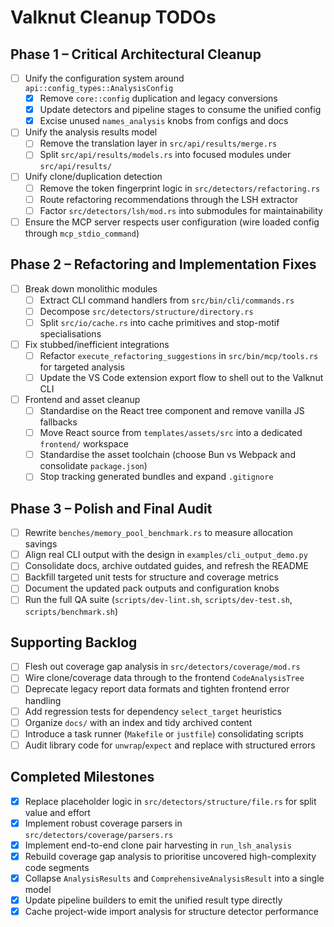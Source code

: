 # Valknut Cleanup TODOs

## Phase 1 – Critical Architectural Cleanup
- [ ] Unify the configuration system around `api::config_types::AnalysisConfig`
  - [x] Remove `core::config` duplication and legacy conversions
  - [x] Update detectors and pipeline stages to consume the unified config
  - [x] Excise unused `names_analysis` knobs from configs and docs
- [ ] Unify the analysis results model
  - [ ] Remove the translation layer in `src/api/results/merge.rs`
  - [ ] Split `src/api/results/models.rs` into focused modules under `src/api/results/`
- [ ] Unify clone/duplication detection
  - [ ] Remove the token fingerprint logic in `src/detectors/refactoring.rs`
  - [ ] Route refactoring recommendations through the LSH extractor
  - [ ] Factor `src/detectors/lsh/mod.rs` into submodules for maintainability
- [ ] Ensure the MCP server respects user configuration (wire loaded config through `mcp_stdio_command`)

## Phase 2 – Refactoring and Implementation Fixes
- [ ] Break down monolithic modules
  - [ ] Extract CLI command handlers from `src/bin/cli/commands.rs`
  - [ ] Decompose `src/detectors/structure/directory.rs`
  - [ ] Split `src/io/cache.rs` into cache primitives and stop-motif specialisations
- [ ] Fix stubbed/inefficient integrations
  - [ ] Refactor `execute_refactoring_suggestions` in `src/bin/mcp/tools.rs` for targeted analysis
  - [ ] Update the VS Code extension export flow to shell out to the Valknut CLI
- [ ] Frontend and asset cleanup
  - [ ] Standardise on the React tree component and remove vanilla JS fallbacks
  - [ ] Move React source from `templates/assets/src` into a dedicated `frontend/` workspace
  - [ ] Standardise the asset toolchain (choose Bun vs Webpack and consolidate `package.json`)
  - [ ] Stop tracking generated bundles and expand `.gitignore`

## Phase 3 – Polish and Final Audit
- [ ] Rewrite `benches/memory_pool_benchmark.rs` to measure allocation savings
- [ ] Align real CLI output with the design in `examples/cli_output_demo.py`
- [ ] Consolidate docs, archive outdated guides, and refresh the README
- [ ] Backfill targeted unit tests for structure and coverage metrics
- [ ] Document the updated pack outputs and configuration knobs
- [ ] Run the full QA suite (`scripts/dev-lint.sh`, `scripts/dev-test.sh`, `scripts/benchmark.sh`)

## Supporting Backlog
- [ ] Flesh out coverage gap analysis in `src/detectors/coverage/mod.rs`
- [ ] Wire clone/coverage data through to the frontend `CodeAnalysisTree`
- [ ] Deprecate legacy report data formats and tighten frontend error handling
- [ ] Add regression tests for dependency `select_target` heuristics
- [ ] Organize `docs/` with an index and tidy archived content
- [ ] Introduce a task runner (`Makefile` or `justfile`) consolidating scripts
- [ ] Audit library code for `unwrap`/`expect` and replace with structured errors

## Completed Milestones
- [x] Replace placeholder logic in `src/detectors/structure/file.rs` for split value and effort
- [x] Implement robust coverage parsers in `src/detectors/coverage/parsers.rs`
- [x] Implement end-to-end clone pair harvesting in `run_lsh_analysis`
- [x] Rebuild coverage gap analysis to prioritise uncovered high-complexity code segments
- [x] Collapse `AnalysisResults` and `ComprehensiveAnalysisResult` into a single model
- [x] Update pipeline builders to emit the unified result type directly
- [x] Cache project-wide import analysis for structure detector performance
